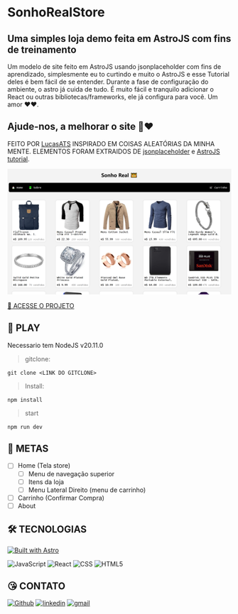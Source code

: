 # SonhoRealStore

## Uma simples loja demo feita em AstroJS com fins de treinamento

Um modelo de site feito em AstroJS usando jsonplaceholder com fins de aprendizado, simplesmente eu to curtindo e muito o AstroJS e esse Tutorial deles é bem fácil de se entender. Durante a fase de configuração do ambiente, o astro já cuida de tudo. É muito fácil e tranquilo adicionar o React ou outras bibliotecas/frameworks, ele já configura para você. Um amor ❤️❤️.

## Ajude-nos, a melhorar o site 🤩❤️

FEITO POR [LucasATS](https://github.com/LucasATS)
INSPIRADO EM COISAS ALEATÓRIAS DA MINHA MENTE.
ELEMENTOS FORAM EXTRAIDOS DE [jsonplaceholder](https://jsonplaceholder.typicode.com/) e [AstroJS tutorial](https://docs.astro.build/pt-br/tutorial/).

[![preview](./.github/preview.png)](https://lucasats.github.io/LINK/)

[🔗 ACESSE O PROJETO](https://lucasats.github.io/LINK/)

## __📂 PLAY__

Necessario tem NodeJS v20.11.0

> gitclone:

    git clone <LINK DO GITCLONE>

> Install:

    npm install

> start

    npm run dev

## __🎯 METAS__

- [ ] Home (Tela store)
  - [ ] Menu de navegação superior
  - [ ] Itens da loja
  - [ ] Menu Lateral Direito (menu de carrinho)
- [ ] Carrinho (Confirmar Compra)
- [ ] About

<!--
## __❤ AGRADECIMENTOS__
[@<NOME>](<LINK>) "<MENSAGEM>"
-->

## __🛠 TECNOLOGIAS__

[![Built with Astro](https://astro.badg.es/v2/built-with-astro/small.svg)](https://astro.build)

![JavaScript](https://img.shields.io/badge/JavaScript-323330?style=for-the-badge&logo=javascript&logoColor=F7DF1E)
![React](https://img.shields.io/badge/React-20232A?style=for-the-badge&logo=react&logoColor=61DAFB)
![CSS](https://img.shields.io/badge/CSS3-1572B6?style=for-the-badge&logo=css3&logoColor=white)
![HTML5](https://img.shields.io/badge/HTML5-E34F26?style=for-the-badge&logo=html5&logoColor=white)


## __😘 CONTATO__ <ALTERE APENAS OS LINKS DOS HREF>
<p align="left">
  <a href="https://github.com/LucasATS/"><img src="https://img.shields.io/badge/GitHub-100000?style=for-the-badge&amp;logo=github&amp;logoColor=white" alt="Github"></a>
  <a href="https://www.linkedin.com/in/lucas-almeida-tiburtino-da-silva/"><img src="https://img.shields.io/badge/LinkedIn-0077B5?style=for-the-badge&amp;logo=linkedin&amp;logoColor=white" alt="linkedin"></a>
  <a href="mailto:lucas.almida.da.silva@gmail.com"><img src="https://img.shields.io/badge/Gmail-D14836?style=for-the-badge&logo=gmail&logoColor=white" alt="gmail"></a>
</p>